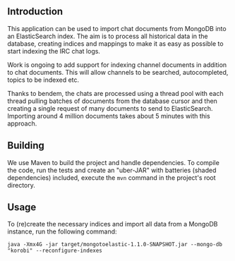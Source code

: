 Introduction
------------

This application can be used to import chat documents from MongoDB into an ElasticSearch index. The aim is to process
all historical data in the database, creating indices and mappings to make it as easy as possible to start indexing
the IRC chat logs.

Work is ongoing to add support for indexing channel documents in addition to chat documents. This will allow channels
to be searched, autocompleted, topics to be indexed etc.

Thanks to bendem, the chats are processed using a thread pool with each thread pulling batches of documents from the
database cursor and then creating a single request of many documents to send to ElasticSearch. Importing around 4
million documents takes about 5 minutes with this approach.

Building
--------

We use Maven to build the project and handle dependencies. To compile the code, run the tests and create an "uber-JAR"
with batteries (shaded dependencies) included, execute the `mvn` command in the project's root directory.

Usage
-----

To (re)create the necessary indices and import all data from a MongoDB instance, run the following command:

`java -Xmx4G -jar target/mongotoelastic-1.1.0-SNAPSHOT.jar --mongo-db "korobi" --reconfigure-indexes`
